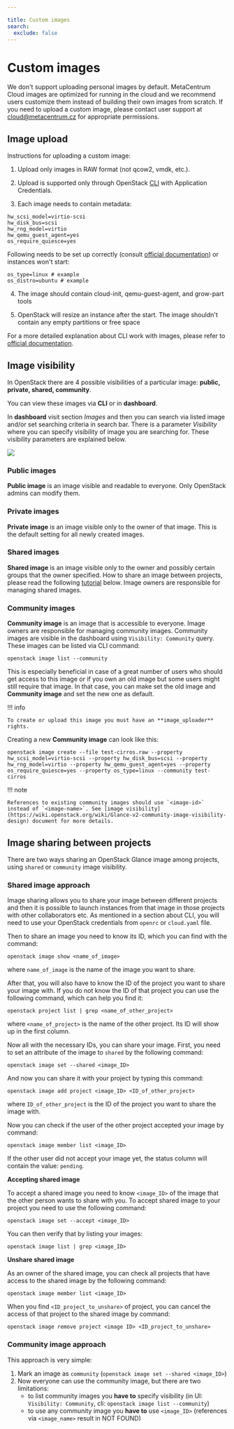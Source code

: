 ```yaml
---

title: Custom images
search:
  exclude: false
---
```


# Custom images

We don't support uploading personal images by default. MetaCentrum Cloud images are optimized for running in the cloud and we recommend users
customize them instead of building their own images from scratch. If you need to upload a custom image, please contact user support at cloud@metacentrum.cz for appropriate permissions.

## Image upload

Instructions for uploading a custom image:

1. Upload only images in RAW format (not qcow2, vmdk, etc.).

2. Upload is supported only through OpenStack [CLI](/cloud/cli/) with Application Credentials.

3. Each image needs to contain metadata:

```
hw_scsi_model=virtio-scsi
hw_disk_bus=scsi
hw_rng_model=virtio
hw_qemu_guest_agent=yes
os_require_quiesce=yes
```

Following needs to be set up correctly (consult [official documentation](https://docs.openstack.org/glance/train/admin/useful-image-properties.html#image-property-keys-and-values))
or instances won't start:

```
os_type=linux # example
os_distro=ubuntu # example
```

4. The image should contain cloud-init, qemu-guest-agent, and grow-part tools

5. OpenStack will resize an instance after the start. The image shouldn't contain any empty partitions or free space

For a more detailed explanation about CLI work with images, please refer to [official documentation](https://docs.openstack.org/python-openstackclient/pike/cli/command-objects/image.html).

## Image visibility
In OpenStack there are 4 possible visibilities of a particular image:  **public, private, shared, community**.

You can view these images via **CLI** or in **dashboard**.

In **dashboard** visit section *Images* and then you can search via listed image and/or set searching criteria in search bar. There is a parameter *Visibility* where you can specify visibility of image you are searching for. These visibility parameters are explained below.

![](/compute/openstack/docs/images/image_visibility.png)


### Public images

**Public image** is an image visible and readable to everyone. Only OpenStack admins can modify them.

### Private images

**Private image** is an image visible only to the owner of that image. This is the default setting for all newly created images.

### Shared images

**Shared image** is an image visible only to the owner and possibly certain groups that the owner specified. How to share an image between projects, please read the following [tutorial](#image-sharing-between-projects) below. Image owners are responsible for managing shared images.

### Community images

**Community image** is an image that is accessible to everyone. Image owners are responsible for managing community images.
Community images are visible in the dashboard using `Visibility: Community` query. These images can be listed via CLI command:

```
openstack image list --community
```

This is especially beneficial in case of a great number of users who should get access to this image or if you own an old image but some users might still require that image. In that case, you can make set the old image and **Community image** and set the new one as default.

!!! info

    To create or upload this image you must have an **image_uploader** rights.


Creating a new **Community image** can look like this:

```
openstack image create --file test-cirros.raw --property hw_scsi_model=virtio-scsi --property hw_disk_bus=scsi --property hw_rng_model=virtio --property hw_qemu_guest_agent=yes --property os_require_quiesce=yes --property os_type=linux --community test-cirros
```


!!! note

    References to existing community images should use `<image-id>` instead of `<image-name>`. See [image visibility](https://wiki.openstack.org/wiki/Glance-v2-community-image-visibility-design) document for more details.


## Image sharing between projects

There are two ways sharing an OpenStack Glance image among projects, using `shared` or `community` image visibility.

### Shared image approach
Image sharing allows you to share your image between different projects and then it is possible to launch instances from that image in those projects with other collaborators etc. As mentioned in a section about CLI, you will need to use your OpenStack credentials from ```openrc``` or ```cloud.yaml``` file.

Then to share an image you need to know its ID, which you can find with the command:
```
openstack image show <name_of_image>
```
where ```name_of_image``` is the name of the image you want to share.


After that, you will also have to know the ID of the project you want to share your image with. If you do not know the ID of that project you can use the following command, which can help you find it:
```
openstack project list | grep <name_of_other_project>
```
where ```<name_of_project>``` is the name of the other project. Its ID will show up in the first column.

Now all with the necessary IDs, you can share your image. First, you need to set an attribute of the image to `shared` by the following command:
```
openstack image set --shared <image_ID>
```
And now you can share it with your project by typing this command:
```
openstack image add project <image_ID> <ID_of_other_project>
```
where ```ID_of_other_project``` is the ID of the project you want to share the image with.

Now you can check if the user of the other project accepted your image by command:
```
openstack image member list <image_ID>
```
If the other user did not accept your image yet, the status column will contain the value: ```pending```.

**Accepting shared image**

To accept a shared image you need to know ```<image_ID>``` of the image that the other person wants to share with you. To accept shared image to your project
you need to use the following command:
```
openstack image set --accept <image_ID>
```
You can then verify that by listing your images:
```
openstack image list | grep <image_ID>
```
**Unshare shared image**

As an owner of the shared image, you can check all projects that have access to the shared image by the following command:
```
openstack image member list <image_ID>
```
When you find ```<ID_project_to_unshare>``` of project, you can cancel the access of that project to the shared image by command:
```
openstack image remove project <image ID> <ID_project_to_unshare>
```

### Community image approach

This approach is very simple:

 1. Mark an image as `community` (`openstack image set --shared <image_ID>`)
 1. Now everyone can use the community image, but there are two limitations:
    * to list community images you **have to** specify visibility (in UI: `Visibility: Community`, cli: `openstack image list --community`)
    * to use any community image you **have to** use `<image_ID>` (references via `<image_name>` result in NOT FOUND)
